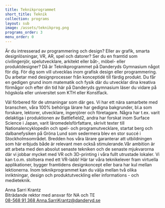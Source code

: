```yaml
---
title: Teknikprogrammet
short_title: Teknik
collection: programs
layout: sub
image: /assets/teknikprog.png
programs_order: 3
menu_order: 0
---
```


Är du intresserad av programmering och design? Eller av grafik, smarta designlösningar, VR, AR, spel och datorer? Ser du en framtid som civilingenjör, spelutvecklare, arkitekt eller båt-, möbel- eller produktdesigner? Då är Teknikprogrammet på Danderyds Gymnasium något för dig. 
För dig som vill utvecklas inom grafisk design eller programmering.  Du arbetar med designprocesser från konceptidé till färdig produkt. Du får en gedigen grund inom matematik och fysik där du utvecklar dina kreativa förmågor och efter din tid här på Danderyds gymnasium läser du vidare på högskola eller universitet som KTH eller Konstfack. 

Väl förbered för de utmaningar som där ges. Vi har ett nära samarbete med branschen, våra 100% behöriga lärare har gedigna bakgrunder, bl.a som forskare, lektorer, utvecklare, ingenjörer och företagare. Några har t.ex. varit delaktiga i produktionen av Battlefield2, andra har forskat inom Surface Science i Japan, varit läromedelsförfattare, skrivit texter till Nationalencyklopedin och spel- och programutvecklare, startat berg och dalbanefysiken på Gröna Lund som sedermera blev en stor succé i Stockholmsområdet. Bredden hos våra lärare garanterar att utbildningen som här erbjuds både är relevant men också stimulerande.Vår ambition är att arbeta med den absolut senaste tekniken och de senaste mjukvarorna där vi jobbar mycket med VR och 3D-printing i våra fullt utrustade lokaler. Vi kan t.o.m. stoltsera med ett VR-labb! Här tar våra teknikelever fram virtuella applikationer, bygger framtidens designkoncept eller bara har kul mellan lektionerna.  Inom teknikprogrammet kan du välja mellan två olika inriktningar, design och produktutveckling eller informations - och medieteknik.

<div class="profile">
	<div class="profile__info">
		<div class="profile__title">Anna Sarri Krantz</div>
		<div>Biträdande rektor med ansvar för NA och TE</div>
		<a class="profile__link" href="tel:08-568 91 368">
			08-568 91 368
		</a>
		<a class="profile__link" href="mailto:anna.sarrikrantz@danderyd.se">
			Anna.SarriKrantz@danderyd.se
		</a>
	</div>
</div>
